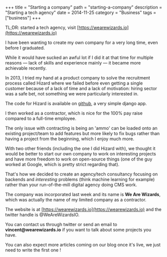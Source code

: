 +++
title = "Starting a company"
path = "starting-a-company"
description = "Starting a tech agency"
date = 2014-11-25
category = "Business"
tags = ["business"]
+++

TL;DR: started a tech agency, visit [https://wearewizards.io](https://wearewizards.io)

I have been wanting to create my own company for a very long time, even before I graduated.  

While it would have sucked an awful lot if I did it at that time for multiple reasons — lack of skills and experience mainly — it became more achievable recently.  

In 2013, I tried my hand at a product company to solve the recruitment process called Hizard where we failed before even getting a single customer because of a lack of time and a lack of motivation: hiring sector was a safe bet, not something we were particularly interested in.  

The code for Hizard is available on [github](https://github.com/hizardapp/Hizard), a very simple django app.  

I then worked as a contractor, which is nice for the 100% pay raise compared to a full-time employee.  

The only issue with contracting is being an 'ammo' can be loaded onto an existing project/team to add features but more likely to fix bugs rather than having a project from the beginning, which I enjoy much more.  

With two other friends (including the one I did Hizard with), we thought it would be better to start our own company to work on interesting projects and have more freedom to work on open-source things (one of the guy worked at Google, which is pretty strict regarding that).  

That's how we decided to create an agency/tech consultancy focusing on backends and *interesting* problems (think machine learning for example) rather than your run-of-the-mill digital agency doing CMS work.  

The company was incorporated last week and its name is __We Are Wizards__, which was actually the name of my limited company as a contractor.

The website is at [https://wearewizards.io](https://wearewizards.io) and the twitter handle is @WeAreWizardsIO.  

You can contact us through twitter or send an email to __vincent@wearewizards.io__ if you want to talk about some projects you have.  

You can also expect more articles coming on our blog once it's live, we just need to write the first one !  

